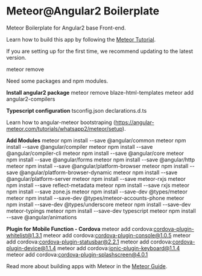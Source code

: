 # Meteor@Angular2 Boilerplate

Meteor Boilerplate for Angular2 base Front-end.

Learn how to build this app by following the [Meteor Tutorial](http://www.meteor.com/install).

If you are setting up for the first time, we recommend updating to the latest version.

meteor remove 

Need some packages and npm modules.


**Install angular2 package**
meteor remove blaze-html-templates
meteor add angular2-compilers

**Typescript configuration**
tsconfig.json
declarations.d.ts

Learn how to angular-meteor bootstraping (https://angular-meteor.com/tutorials/whatsapp2/meteor/setup).

**Add Modules**
meteor npm install --save @angular/common
meteor npm install --save @angular/compiler
meteor npm install --save @angular/compiler-cli
meteor npm install --save @angular/core
meteor npm install --save @angular/forms
meteor npm install --save @angular/http
meteor npm install --save @angular/platform-browser
meteor npm install --save @angular/platform-browser-dynamic
meteor npm install --save @angular/platform-server
meteor npm install --save meteor-rxjs
meteor npm install --save reflect-metadata
meteor npm install --save rxjs
meteor npm install --save zone.js
meteor npm install --save-dev @types/meteor
meteor npm install --save-dev @types/meteor-accounts-phone
meteor npm install --save-dev @types/underscore
meteor npm install --save-dev meteor-typings
meteor npm install --save-dev typescript
meteor npm install --save @angular/animations

**Plugin for Mobile Function - Cordova**
meteor add cordova:cordova-plugin-whitelist@1.3.1
meteor add cordova:cordova-plugin-console@1.0.5
meteor add cordova:cordova-plugin-statusbar@2.2.1
meteor add cordova:cordova-plugin-device@1.1.4
meteor add cordova:ionic-plugin-keyboard@1.1.4
meteor add cordova:cordova-plugin-splashscreen@4.0.1

Read more about building apps with Meteor in the [Meteor Guide](http://guide.meteor.com).
